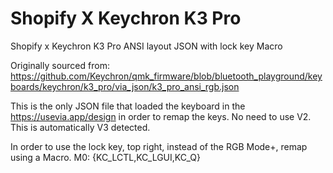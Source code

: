 # Shopify X Keychron K3 Pro
Shopify x Keychron K3 Pro ANSI layout JSON with lock key Macro

Originally sourced from: https://github.com/Keychron/qmk_firmware/blob/bluetooth_playground/keyboards/keychron/k3_pro/via_json/k3_pro_ansi_rgb.json

This is the only JSON file that loaded the keyboard in the https://usevia.app/design in order to remap the keys. No need to use V2. This is automatically V3 detected.

In order to use the lock key, top right, instead of the RGB Mode+, remap using a Macro. M0: {KC_LCTL,KC_LGUI,KC_Q}
